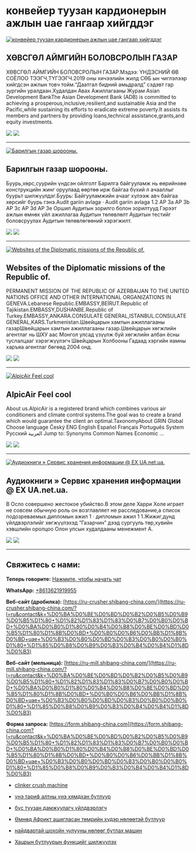 # конвейер туузан кардионерын ажлын uae гангаар хийгддэг

<a href="https://swt.shibang-china.com/?l=ru&img&k=%D0%BA%D0%BE%D0%BD%D0%B2%D0%B5%D0%B9%D0%B5%D1%80+%D1%82%D1%83%D1%83%D0%B7%D0%B0%D0%BD+%D0%BA%D0%B0%D1%80%D0%B4%D0%B8%D0%BE%D0%BD%D0%B5%D1%80%D1%8B%D0%BD+%D0%B0%D0%B6%D0%BB%D1%8B%D0%BD+uae+%D0%B3%D0%B0%D0%BD%D0%B3%D0%B0%D0%B0%D1%80+%D1%85%D0%B8%D0%B9%D0%B3%D0%B4%D0%B4%D1%8D%D0%B3" target="_blank">![конвейер туузан кардионерын ажлын uae гангаар хийгддэг](http://static.shibang-china.com/all-800x300/1304.jpg)</a>

## ХӨВСГӨЛ АЙМГИЙН БОЛОВСРОЛЫН ГАЗАР
ХӨВСГӨЛ АЙМГИЙН БОЛОВСРОЛЫН ГАЗАР.Мэдээ: ҮНДЭСНИЙ ӨВ СОЁЛОО ТЭЭГЧ,ТҮГЭЭГЧ.2019 оны хичээлийн жилд СӨБ ын чиглэлээр хийгдсэн ажлын товч тойм.“Даатгал бидний амьдралд” сэдэвт гар зургийн уралдаан.Худалдан Авах Ажиллагааны Журам Asian Development BankThe Asian Development Bank (ADB) is committed to achieving a prosperous,inclusive,resilient,and sustainable Asia and the Pacific,while sustaining its efforts to eradicate extreme poverty.It assists its members and partners by providing loans,technical assistance,grants,and equity investments.


<a href="https://whatsapp.shibangsoft.com/WhatsApp.php" target="_blank" title="WhatsApp">![](http://static.shibang-china.com/icon/whatsapp.png)</a> <a href="https://swt.shibang-china.com/?l=ru&icon&k=%D0%BA%D0%BE%D0%BD%D0%B2%D0%B5%D0%B9%D0%B5%D1%80+%D1%82%D1%83%D1%83%D0%B7%D0%B0%D0%BD+%D0%BA%D0%B0%D1%80%D0%B4%D0%B8%D0%BE%D0%BD%D0%B5%D1%80%D1%8B%D0%BD+%D0%B0%D0%B6%D0%BB%D1%8B%D0%BD+uae+%D0%B3%D0%B0%D0%BD%D0%B3%D0%B0%D0%B0%D1%80+%D1%85%D0%B8%D0%B9%D0%B3%D0%B4%D0%B4%D1%8D%D0%B3" target="_blank">![](http://static.shibang-china.com/icon/chat-ru.png)</a>

---

<a href="https://swt.shibang-china.com/?l=ru&img&k=%D0%BA%D0%BE%D0%BD%D0%B2%D0%B5%D0%B9%D0%B5%D1%80+%D1%82%D1%83%D1%83%D0%B7%D0%B0%D0%BD+%D0%BA%D0%B0%D1%80%D0%B4%D0%B8%D0%BE%D0%BD%D0%B5%D1%80%D1%8B%D0%BD+%D0%B0%D0%B6%D0%BB%D1%8B%D0%BD+uae+%D0%B3%D0%B0%D0%BD%D0%B3%D0%B0%D0%B0%D1%80+%D1%85%D0%B8%D0%B9%D0%B3%D0%B4%D0%B4%D1%8D%D0%B3" target="_blank">![Барилгын газар шорооны.](http://static.shibang-china.com/all-800x300/954.jpg)</a>

## Барилгын газар шорооны.
Буурь,хөрс,суурийн үндсэн ойлголт Барилга байгууламж нь өөрийнхөө конструкцийн жинг оруулаад өөртөө ирж байгаа бүхий л ачааллыг буурьт шилжүүлдэг.Буурь: Байгууламжийн ачааг хүлээж авч байгаа хөрсийг буурь гэнэ.Audit gariin avlaga&nbsp;&#0183;&#32;Audit gariin avlaga 1.2 AP 3a AP 3b AP 3c AP 3d AP 3e Оршил Аудитын зорилго болон зорилтууд Гэрээт ажлын өмнөх үйл ажиллагаа Аудитын төлөвлөлт Аудитын тестийг боловсруулах Аудитын төлөвлөгөөний хэрэгжилт.


<a href="https://whatsapp.shibangsoft.com/WhatsApp.php" target="_blank" title="WhatsApp">![](http://static.shibang-china.com/icon/whatsapp.png)</a> <a href="https://swt.shibang-china.com/?l=ru&icon&k=%D0%BA%D0%BE%D0%BD%D0%B2%D0%B5%D0%B9%D0%B5%D1%80+%D1%82%D1%83%D1%83%D0%B7%D0%B0%D0%BD+%D0%BA%D0%B0%D1%80%D0%B4%D0%B8%D0%BE%D0%BD%D0%B5%D1%80%D1%8B%D0%BD+%D0%B0%D0%B6%D0%BB%D1%8B%D0%BD+uae+%D0%B3%D0%B0%D0%BD%D0%B3%D0%B0%D0%B0%D1%80+%D1%85%D0%B8%D0%B9%D0%B3%D0%B4%D0%B4%D1%8D%D0%B3" target="_blank">![](http://static.shibang-china.com/icon/chat-ru.png)</a>

---

<a href="https://swt.shibang-china.com/?l=ru&img&k=%D0%BA%D0%BE%D0%BD%D0%B2%D0%B5%D0%B9%D0%B5%D1%80+%D1%82%D1%83%D1%83%D0%B7%D0%B0%D0%BD+%D0%BA%D0%B0%D1%80%D0%B4%D0%B8%D0%BE%D0%BD%D0%B5%D1%80%D1%8B%D0%BD+%D0%B0%D0%B6%D0%BB%D1%8B%D0%BD+uae+%D0%B3%D0%B0%D0%BD%D0%B3%D0%B0%D0%B0%D1%80+%D1%85%D0%B8%D0%B9%D0%B3%D0%B4%D0%B4%D1%8D%D0%B3" target="_blank">![Websites of the Diplomatic missions of the Republic of.](http://static.shibang-china.com/all-800x300/1190.jpg)</a>

## Websites of the Diplomatic missions of the Republic of.
PERMANENT MISSION OF THE REPUBLIC OF AZERBAIJAN TO THE UNITED NATIONS OFFICE AND OTHER INTERNATIONAL ORGANIZATIONS IN GENEVA.Lebanese Republic.EMBASSY,BEİRUT.Republic of Tajikistan.EMBASSY,DUSHANBE.Republic of Turkey.EMBASSY,ANKARA.CONSULATE GENERAL,ISTANBUL.CONSULATE GENERAL,KARS.Turkmenistan.Швейцарын хамтын ажиллагааны газарШвейцарын хамтын ажиллагааны газар.Швейцарын хөгжлийн агентлаг нь ШХУ аас Монгол улсад үзүүлж буй хөгжлийн албан ёсны туслалцааг хэрэгжүүлэгч Швейцарын Холбооны Гадаад хэргийн яамны харъяа агентлаг бөгөөд 2004 онд.


<a href="https://whatsapp.shibangsoft.com/WhatsApp.php" target="_blank" title="WhatsApp">![](http://static.shibang-china.com/icon/whatsapp.png)</a> <a href="https://swt.shibang-china.com/?l=ru&icon&k=%D0%BA%D0%BE%D0%BD%D0%B2%D0%B5%D0%B9%D0%B5%D1%80+%D1%82%D1%83%D1%83%D0%B7%D0%B0%D0%BD+%D0%BA%D0%B0%D1%80%D0%B4%D0%B8%D0%BE%D0%BD%D0%B5%D1%80%D1%8B%D0%BD+%D0%B0%D0%B6%D0%BB%D1%8B%D0%BD+uae+%D0%B3%D0%B0%D0%BD%D0%B3%D0%B0%D0%B0%D1%80+%D1%85%D0%B8%D0%B9%D0%B3%D0%B4%D0%B4%D1%8D%D0%B3" target="_blank">![](http://static.shibang-china.com/icon/chat-ru.png)</a>

---

<a href="https://swt.shibang-china.com/?l=ru&img&k=%D0%BA%D0%BE%D0%BD%D0%B2%D0%B5%D0%B9%D0%B5%D1%80+%D1%82%D1%83%D1%83%D0%B7%D0%B0%D0%BD+%D0%BA%D0%B0%D1%80%D0%B4%D0%B8%D0%BE%D0%BD%D0%B5%D1%80%D1%8B%D0%BD+%D0%B0%D0%B6%D0%BB%D1%8B%D0%BD+uae+%D0%B3%D0%B0%D0%BD%D0%B3%D0%B0%D0%B0%D1%80+%D1%85%D0%B8%D0%B9%D0%B3%D0%B4%D0%B4%D1%8D%D0%B3" target="_blank">![AlpicAir Feel cool](http://static.shibang-china.com/all-800x300/829.jpg)</a>

## AlpicAir Feel cool
About us.AlpicAir is a registered brand which combines various air conditioners and climate control systems.The goal was to create a brand which would guarantee the client an optimal.TaxonomyAbout GRIN Global Choose language Česk&#253; ENG English Espa&#241;ol Fran&#231;ais Portugu&#234;s System Русский العربية Jump to: Synonyms Common Names Economic …


<a href="https://whatsapp.shibangsoft.com/WhatsApp.php" target="_blank" title="WhatsApp">![](http://static.shibang-china.com/icon/whatsapp.png)</a> <a href="https://swt.shibang-china.com/?l=ru&icon&k=%D0%BA%D0%BE%D0%BD%D0%B2%D0%B5%D0%B9%D0%B5%D1%80+%D1%82%D1%83%D1%83%D0%B7%D0%B0%D0%BD+%D0%BA%D0%B0%D1%80%D0%B4%D0%B8%D0%BE%D0%BD%D0%B5%D1%80%D1%8B%D0%BD+%D0%B0%D0%B6%D0%BB%D1%8B%D0%BD+uae+%D0%B3%D0%B0%D0%BD%D0%B3%D0%B0%D0%B0%D1%80+%D1%85%D0%B8%D0%B9%D0%B3%D0%B4%D0%B4%D1%8D%D0%B3" target="_blank">![](http://static.shibang-china.com/icon/chat-ru.png)</a>

---

<a href="https://swt.shibang-china.com/?l=ru&img&k=%D0%BA%D0%BE%D0%BD%D0%B2%D0%B5%D0%B9%D0%B5%D1%80+%D1%82%D1%83%D1%83%D0%B7%D0%B0%D0%BD+%D0%BA%D0%B0%D1%80%D0%B4%D0%B8%D0%BE%D0%BD%D0%B5%D1%80%D1%8B%D0%BD+%D0%B0%D0%B6%D0%BB%D1%8B%D0%BD+uae+%D0%B3%D0%B0%D0%BD%D0%B3%D0%B0%D0%B0%D1%80+%D1%85%D0%B8%D0%B9%D0%B3%D0%B4%D0%B4%D1%8D%D0%B3" target="_blank">![Аудиокниги &#187; Сервис хранения информации @ EX UA.net.ua.](http://static.shibang-china.com/all-800x300/1430.jpg)</a>

## Аудиокниги &#187; Сервис хранения информации @ EX UA.net.ua.
В Осло совершено жестокое убийство.В этом деле Харри Холе играет не совсем обычную роль он возглавляет не расследование,а список подозреваемых.дипломын ажил 1&nbsp;&#0183;&#32;дипломын ажил 1 1.Жижиг,дунд үйлдвэрлэлийг хөгжүүлэхэд “Газарчин” дээд сургууль төр,хувийн хэвшлийн оролцоо Олон улсын худалдааны менежмент А.


<a href="https://whatsapp.shibangsoft.com/WhatsApp.php" target="_blank" title="WhatsApp">![](http://static.shibang-china.com/icon/whatsapp.png)</a> <a href="https://swt.shibang-china.com/?l=ru&icon&k=%D0%BA%D0%BE%D0%BD%D0%B2%D0%B5%D0%B9%D0%B5%D1%80+%D1%82%D1%83%D1%83%D0%B7%D0%B0%D0%BD+%D0%BA%D0%B0%D1%80%D0%B4%D0%B8%D0%BE%D0%BD%D0%B5%D1%80%D1%8B%D0%BD+%D0%B0%D0%B6%D0%BB%D1%8B%D0%BD+uae+%D0%B3%D0%B0%D0%BD%D0%B3%D0%B0%D0%B0%D1%80+%D1%85%D0%B8%D0%B9%D0%B3%D0%B4%D0%B4%D1%8D%D0%B3" target="_blank">![](http://static.shibang-china.com/icon/chat-ru.png)</a>

---
## Свяжитесь с нами:

**Теперь говорите:** [Нажмите, чтобы начать чат](https://swt.shibang-china.com?l=ru&contact&k=%D0%BA%D0%BE%D0%BD%D0%B2%D0%B5%D0%B9%D0%B5%D1%80+%D1%82%D1%83%D1%83%D0%B7%D0%B0%D0%BD+%D0%BA%D0%B0%D1%80%D0%B4%D0%B8%D0%BE%D0%BD%D0%B5%D1%80%D1%8B%D0%BD+%D0%B0%D0%B6%D0%BB%D1%8B%D0%BD+uae+%D0%B3%D0%B0%D0%BD%D0%B3%D0%B0%D0%B0%D1%80+%D1%85%D0%B8%D0%B9%D0%B3%D0%B4%D0%B4%D1%8D%D0%B3)

**WhatsApp:**  [+8613621919955](https://whatsapp.shibangsoft.com/WhatsApp.php)

**Веб-сайт (дробилка):** [https://ru-crusher.shibang-china.com/](https://ru-crusher.shibang-china.com/?l=ru&contact&k=%D0%BA%D0%BE%D0%BD%D0%B2%D0%B5%D0%B9%D0%B5%D1%80+%D1%82%D1%83%D1%83%D0%B7%D0%B0%D0%BD+%D0%BA%D0%B0%D1%80%D0%B4%D0%B8%D0%BE%D0%BD%D0%B5%D1%80%D1%8B%D0%BD+%D0%B0%D0%B6%D0%BB%D1%8B%D0%BD+uae+%D0%B3%D0%B0%D0%BD%D0%B3%D0%B0%D0%B0%D1%80+%D1%85%D0%B8%D0%B9%D0%B3%D0%B4%D0%B4%D1%8D%D0%B3)

**Веб-сайт (мельница):** [https://ru-mill.shibang-china.com/](https://ru-mill.shibang-china.com/?l=ru&contact&k=%D0%BA%D0%BE%D0%BD%D0%B2%D0%B5%D0%B9%D0%B5%D1%80+%D1%82%D1%83%D1%83%D0%B7%D0%B0%D0%BD+%D0%BA%D0%B0%D1%80%D0%B4%D0%B8%D0%BE%D0%BD%D0%B5%D1%80%D1%8B%D0%BD+%D0%B0%D0%B6%D0%BB%D1%8B%D0%BD+uae+%D0%B3%D0%B0%D0%BD%D0%B3%D0%B0%D0%B0%D1%80+%D1%85%D0%B8%D0%B9%D0%B3%D0%B4%D0%B4%D1%8D%D0%B3)

**Форма запроса:** [https://form.shibang-china.com](https://form.shibang-china.com?l=ru&contact&k=%D0%BA%D0%BE%D0%BD%D0%B2%D0%B5%D0%B9%D0%B5%D1%80+%D1%82%D1%83%D1%83%D0%B7%D0%B0%D0%BD+%D0%BA%D0%B0%D1%80%D0%B4%D0%B8%D0%BE%D0%BD%D0%B5%D1%80%D1%8B%D0%BD+%D0%B0%D0%B6%D0%BB%D1%8B%D0%BD+uae+%D0%B3%D0%B0%D0%BD%D0%B3%D0%B0%D0%B0%D1%80+%D1%85%D0%B8%D0%B9%D0%B3%D0%B4%D0%B4%D1%8D%D0%B3)

* [clinker crush machine](../129/clinker%20crush%20machine.md)

* [үнэ тариф алтны үнэ хямдхан бутлуур](../129/%D2%AF%D0%BD%D1%8D%20%D1%82%D0%B0%D1%80%D0%B8%D1%84%20%D0%B0%D0%BB%D1%82%D0%BD%D1%8B%20%D2%AF%D0%BD%D1%8D%20%D1%85%D1%8F%D0%BC%D0%B4%D1%85%D0%B0%D0%BD%20%D0%B1%D1%83%D1%82%D0%BB%D1%83%D1%83%D1%80.md)

* [бүс туузан дамжуулагч үйлдвэрлэгч](../126/%D0%B1%D2%AF%D1%81%20%D1%82%D1%83%D1%83%D0%B7%D0%B0%D0%BD%20%D0%B4%D0%B0%D0%BC%D0%B6%D1%83%D1%83%D0%BB%D0%B0%D0%B3%D1%87%20%D2%AF%D0%B9%D0%BB%D0%B4%D0%B2%D1%8D%D1%80%D0%BB%D1%8D%D0%B3%D1%87.md)

* [Өмнөд Африкт ашигласан төмрийн хүдэр нөлөөтэй бутлуур](../127/%D3%A8%D0%BC%D0%BD%D3%A9%D0%B4%20%D0%90%D1%84%D1%80%D0%B8%D0%BA%D1%82%20%D0%B0%D1%88%D0%B8%D0%B3%D0%BB%D0%B0%D1%81%D0%B0%D0%BD%20%D1%82%D3%A9%D0%BC%D1%80%D0%B8%D0%B9%D0%BD%20%D1%85%D2%AF%D0%B4%D1%8D%D1%80%20%D0%BD%D3%A9%D0%BB%D3%A9%D3%A9%D1%82%D1%8D%D0%B9%20%D0%B1%D1%83%D1%82%D0%BB%D1%83%D1%83%D1%80.md)

* [найдвартай шохойн чулууны нөлөөг бутлах машин](../128/%D0%BD%D0%B0%D0%B9%D0%B4%D0%B2%D0%B0%D1%80%D1%82%D0%B0%D0%B9%20%D1%88%D0%BE%D1%85%D0%BE%D0%B9%D0%BD%20%D1%87%D1%83%D0%BB%D1%83%D1%83%D0%BD%D1%8B%20%D0%BD%D3%A9%D0%BB%D3%A9%D3%A9%D0%B3%20%D0%B1%D1%83%D1%82%D0%BB%D0%B0%D1%85%20%D0%BC%D0%B0%D1%88%D0%B8%D0%BD.md)

* [Хацрын бутлуурын функцийг шилжүүлэх](../129/%D0%A5%D0%B0%D1%86%D1%80%D1%8B%D0%BD%20%D0%B1%D1%83%D1%82%D0%BB%D1%83%D1%83%D1%80%D1%8B%D0%BD%20%D1%84%D1%83%D0%BD%D0%BA%D1%86%D0%B8%D0%B9%D0%B3%20%D1%88%D0%B8%D0%BB%D0%B6%D2%AF%D2%AF%D0%BB%D1%8D%D1%85.md)